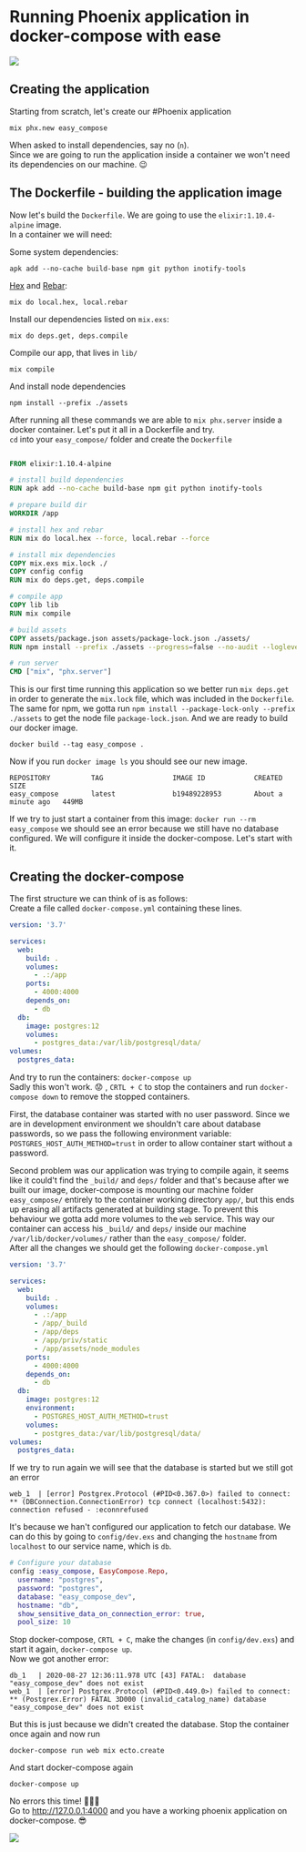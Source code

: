 # Running Phoenix application in docker-compose with ease
![](https://hsto.org/webt/2-/ty/ok/2-tyokqzevcwzvb59ymi1qlbhfe.png)

## Creating the application
Starting from scratch, let's create our #Phoenix application

```
mix phx.new easy_compose
```

When asked to install dependencies, say no (`n`).  
Since we are going to run the application inside a container we won't need its dependencies on our machine. :wink:  

## The Dockerfile - building the application image
Now let's build the `Dockerfile`. We are going to use the `elixir:1.10.4-alpine` image.  
In a container we will need:  

Some system dependencies:
```
apk add --no-cache build-base npm git python inotify-tools
```
[Hex](https://hex.pm/) and [Rebar](https://www.rebar3.org/):
```
mix do local.hex, local.rebar
```

Install our dependencies listed on `mix.exs`:
```
mix do deps.get, deps.compile
```

Compile our app, that lives in `lib/`
```
mix compile
```

And install node dependencies
```
npm install --prefix ./assets
```

After running all these commands we are able to `mix phx.server` inside a docker container. Let's put it all in a Dockerfile and try.  
`cd` into your `easy_compose/` folder and create the `Dockerfile`

```Dockerfile

FROM elixir:1.10.4-alpine

# install build dependencies
RUN apk add --no-cache build-base npm git python inotify-tools

# prepare build dir
WORKDIR /app

# install hex and rebar
RUN mix do local.hex --force, local.rebar --force

# install mix dependencies
COPY mix.exs mix.lock ./
COPY config config
RUN mix do deps.get, deps.compile

# compile app
COPY lib lib
RUN mix compile

# build assets
COPY assets/package.json assets/package-lock.json ./assets/
RUN npm install --prefix ./assets --progress=false --no-audit --loglevel=error

# run server
CMD ["mix", "phx.server"]
```

This is our first time running this application so we better run `mix deps.get` in order to generate the `mix.lock` file, which was included in the `Dockerfile`.
The same for npm, we gotta run `npm install --package-lock-only --prefix ./assets` to get the node file `package-lock.json`. And we are ready to build our docker image.

```
docker build --tag easy_compose .
```

Now if you run `docker image ls` you should see our new image.
```
REPOSITORY          TAG                 IMAGE ID            CREATED              SIZE
easy_compose        latest              b19489228953        About a minute ago   449MB
```

If we try to just start a container from this image: `docker run --rm easy_compose` we should see an error because we still have no database configured. We will
configure it inside the docker-compose. Let's start with it.

## Creating the docker-compose
The first structure we can think of is as follows:  
Create a file called `docker-compose.yml` containing these lines.

```yml
version: '3.7'

services:
  web:
    build: .
    volumes:
      - .:/app
    ports:
      - 4000:4000
    depends_on:
      - db
  db:
    image: postgres:12
    volumes:
      - postgres_data:/var/lib/postgresql/data/
volumes:
  postgres_data:
```
And try to run the containers: `docker-compose up`  
Sadly this won't work. :worried: , `CRTL + C` to stop the containers and run `docker-compose down` to remove the stopped containers.

First, the database container was started with no user password. Since we are in development environment we shouldn't care about database passwords, so we pass
the following environment variable: `POSTGRES_HOST_AUTH_METHOD=trust` in order to allow container start without a password.  

Second problem was our application was trying to compile again, it seems like it could't find the `_build/` and `deps/` folder and that's because after we
built our image, docker-compose is mounting our machine folder `easy_compose/` entirely to the container working directory `app/`, but this ends up erasing all
artifacts generated at building stage. To prevent this behaviour we gotta add more volumes to the `web` service. This way our container
can access his `_build/` and `deps/` inside our machine `/var/lib/docker/volumes/` rather than the `easy_compose/` folder.  
After all the changes we should get the following `docker-compose.yml`

```yml
version: '3.7'

services:
  web:
    build: .
    volumes:
      - .:/app
      - /app/_build
      - /app/deps
      - /app/priv/static
      - /app/assets/node_modules
    ports:
      - 4000:4000
    depends_on:
      - db
  db:
    image: postgres:12
    environment:
      - POSTGRES_HOST_AUTH_METHOD=trust
    volumes:
      - postgres_data:/var/lib/postgresql/data/
volumes:
  postgres_data:
```

If we try to run again we will see that the database is started but we still got an error
```
web_1  | [error] Postgrex.Protocol (#PID<0.367.0>) failed to connect: ** (DBConnection.ConnectionError) tcp connect (localhost:5432): connection refused - :econnrefused

```
It's because we han't configured our application to fetch our database. We can do this by going to `config/dev.exs` and changing the `hostname` from 
`localhost` to our service name, which is `db`.  

```elixir
# Configure your database
config :easy_compose, EasyCompose.Repo,
  username: "postgres",
  password: "postgres",
  database: "easy_compose_dev",
  hostname: "db",
  show_sensitive_data_on_connection_error: true,
  pool_size: 10

```

Stop docker-compose, `CRTL + C`, make the changes (in `config/dev.exs`) and start it again, `docker-compose up`.  
Now we got another error:
```
db_1   | 2020-08-27 12:36:11.978 UTC [43] FATAL:  database "easy_compose_dev" does not exist
web_1  | [error] Postgrex.Protocol (#PID<0.449.0>) failed to connect: ** (Postgrex.Error) FATAL 3D000 (invalid_catalog_name) database "easy_compose_dev" does not exist
```

But this is just because we didn't created the database. Stop the container once again and now run

```
docker-compose run web mix ecto.create
```

And start docker-compose again
```
docker-compose up
```

No errors this time! :tada::tada::tada:  
Go to http://127.0.0.1:4000 and you have a working phoenix application on docker-compose. :sunglasses:

![](https://i.imgur.com/20LVnuP.png)




